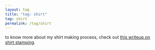 ```yaml
---
layout: tag
title: "tag: shirt"
tag: shirt
permalink: /tag/shirt
---
```


to know more about my shirt making process, check out [this writeup on shirt stamping](shirt-making).

